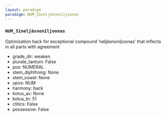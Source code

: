 ```yaml
---
layout: paradigm
paradigm: NUM_51neljäsnoniljoonas
---
```

### ` NUM_51neljäsnoniljoonas `

Optimisation hack for exceptional compound ’neljäsnoniljoonas’ that inflects in all parts with agreement
* grade_dir: weaken
* plurale_tantum: False
* pos: NUMERAL
* stem_diphthong: None
* stem_vowel: None
* upos: NUM
* harmony: back
* kotus_av: None
* kotus_tn: 51
* clitics: False
* possessive: False
